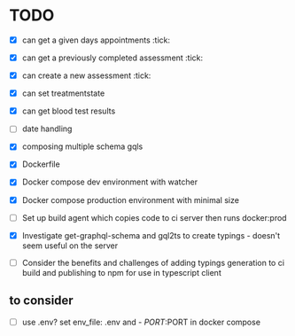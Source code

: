 # TODO

- [x] can get a given days appointments :tick:
- [x] can get a previously completed assessment :tick:
- [x] can create a new assessment :tick:
- [x] can set treatmentstate
- [x] can get blood test results
- [ ] date handling
- [x] composing multiple schema gqls
- [x] Dockerfile
- [x] Docker compose dev environment with watcher
- [x] Docker compose production environment with minimal size
- [ ] Set up build agent which copies code to ci server then runs docker:prod
- [x] Investigate get-graphql-schema and gql2ts to create typings - doesn't seem useful on the server
- [ ] Consider the benefits and challenges of adding typings generation to ci build and publishing to npm for use in typescript client


## to consider
- [ ] use .env? set env_file: .env and - $PORT:$PORT in docker compose